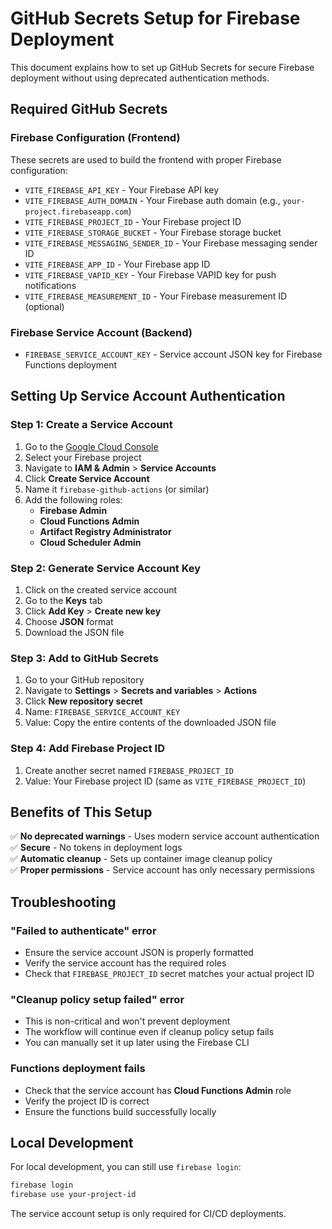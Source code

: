 # GitHub Secrets Setup for Firebase Deployment

This document explains how to set up GitHub Secrets for secure Firebase deployment without using deprecated authentication methods.

## Required GitHub Secrets

### Firebase Configuration (Frontend)
These secrets are used to build the frontend with proper Firebase configuration:

- `VITE_FIREBASE_API_KEY` - Your Firebase API key
- `VITE_FIREBASE_AUTH_DOMAIN` - Your Firebase auth domain (e.g., `your-project.firebaseapp.com`)
- `VITE_FIREBASE_PROJECT_ID` - Your Firebase project ID
- `VITE_FIREBASE_STORAGE_BUCKET` - Your Firebase storage bucket
- `VITE_FIREBASE_MESSAGING_SENDER_ID` - Your Firebase messaging sender ID
- `VITE_FIREBASE_APP_ID` - Your Firebase app ID
- `VITE_FIREBASE_VAPID_KEY` - Your Firebase VAPID key for push notifications
- `VITE_FIREBASE_MEASUREMENT_ID` - Your Firebase measurement ID (optional)

### Firebase Service Account (Backend)
- `FIREBASE_SERVICE_ACCOUNT_KEY` - Service account JSON key for Firebase Functions deployment

## Setting Up Service Account Authentication

### Step 1: Create a Service Account

1. Go to the [Google Cloud Console](https://console.cloud.google.com/)
2. Select your Firebase project
3. Navigate to **IAM & Admin** > **Service Accounts**
4. Click **Create Service Account**
5. Name it `firebase-github-actions` (or similar)
6. Add the following roles:
   - **Firebase Admin**
   - **Cloud Functions Admin**
   - **Artifact Registry Administrator**
   - **Cloud Scheduler Admin**

### Step 2: Generate Service Account Key

1. Click on the created service account
2. Go to the **Keys** tab
3. Click **Add Key** > **Create new key**
4. Choose **JSON** format
5. Download the JSON file

### Step 3: Add to GitHub Secrets

1. Go to your GitHub repository
2. Navigate to **Settings** > **Secrets and variables** > **Actions**
3. Click **New repository secret**
4. Name: `FIREBASE_SERVICE_ACCOUNT_KEY`
5. Value: Copy the entire contents of the downloaded JSON file

### Step 4: Add Firebase Project ID

1. Create another secret named `FIREBASE_PROJECT_ID`
2. Value: Your Firebase project ID (same as `VITE_FIREBASE_PROJECT_ID`)

## Benefits of This Setup

✅ **No deprecated warnings** - Uses modern service account authentication  
✅ **Secure** - No tokens in deployment logs  
✅ **Automatic cleanup** - Sets up container image cleanup policy  
✅ **Proper permissions** - Service account has only necessary permissions  

## Troubleshooting

### "Failed to authenticate" error
- Ensure the service account JSON is properly formatted
- Verify the service account has the required roles
- Check that `FIREBASE_PROJECT_ID` secret matches your actual project ID

### "Cleanup policy setup failed" error
- This is non-critical and won't prevent deployment
- The workflow will continue even if cleanup policy setup fails
- You can manually set it up later using the Firebase CLI

### Functions deployment fails
- Check that the service account has **Cloud Functions Admin** role
- Verify the project ID is correct
- Ensure the functions build successfully locally

## Local Development

For local development, you can still use `firebase login`:

```bash
firebase login
firebase use your-project-id
```

The service account setup is only required for CI/CD deployments.
